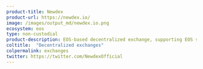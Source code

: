 ```yaml
---
product-title: Newdex
product-url: https://newdex.io/
image: /images/output_md/newdex.io.png
ecosystem: eos
type: non-custodial
product-description: EOS-based decentralized exchange, supporting EOS sidechain tokens. [Interview with Newdex team](/newdex).
coltitle:  "Decentralized exchanges"
colpermalink: exchanges
twitter: https://twitter.com/NewdexOfficial
---
```

